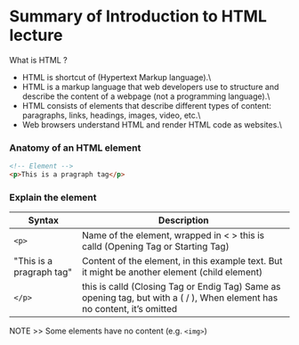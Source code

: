 # Summary of Introduction to HTML lecture

What is HTML ?

- HTML is shortcut of (Hypertext Markup language).\
- HTML is a markup language that web developers use to structure and describe the content of a webpage (not a programming language).\
- HTML consists of elements that describe different types of content: paragraphs, links, headings, images, video, etc.\
- Web browsers understand HTML and render HTML code as websites.\

### Anatomy of an HTML element

```html
<!-- Element -->
<p>This is a pragraph tag</p>
```

### Explain the element

| Syntax                   | Description                                                                                                               |
| ------------------------ | ------------------------------------------------------------------------------------------------------------------------- |
| `<p>`                    | Name of the element, wrapped in < > this is calld (Opening Tag or Starting Tag)                                           |
| "This is a pragraph tag" | Content of the element, in this example text. But it might be another element (child element)                             |
| `</p>`                   | this is calld (Closing Tag or Endig Tag) Same as opening tag, but with a ( / ), When element has no content, it’s omitted |

NOTE >> Some elements have no content (e.g. `<img>`)
